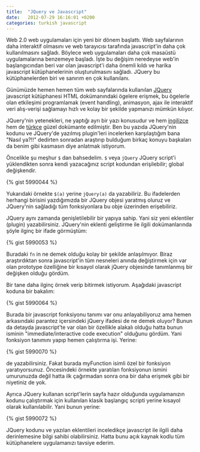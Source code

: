 ```yaml
---
title:  "JQuery ve Javascript"
date:   2012-07-29 16:16:01 +0200
categories: turkish javascript
---
```

Web 2.0 web uygulamaları için yeni bir dönem başlattı. Web sayfalarının daha interaktif olmasını ve web tarayıcısı tarafında javascript'in daha çok kullanılmasını sağladı. Böylece web uygulamaları daha çok masaüstü uygulamalarına benzemeye başladı. İşte bu değişim neredeyse web'in başlangıcından beri var olan javascript'i daha önemli kıldı ve harika javascript kütüphanelerinin oluşturulmasını sağladı. JQuery bu kütüphanelerden biri ve sanırım en çok kullanılanı.

Günümüzde hemen hemen tüm web sayfalarında kullanılan [JQuery](http://jquery.com/) javascript kütüphanesi HTML dokümanındaki ögelere erişmek, bu ögelerle olan etkileşimi programlamak (event handling), animasyon, ajax ile interaktif veri alış-verişi sağlamayı hızlı ve kolay bir şekilde yapmanızı mümkün kılıyor.

JQuery'nin yetenekleri, ne yaptığı ayrı bir yazı konusudur ve hem [ingilizce](http://docs.jquery.com/Main_Page) hem de [türkçe](http://docs.jquery.com/Tutorials#T.C3.BCrk.C3.A7e_e.C4.9Fitseller) güzel dokümante edilmiştir. Ben bu yazıda JQuery'nin kodunu ve JQuery'de yazılmış plugin'leri incelerken karşılaştığım bana "Nasıl ya?!!" dedirten sonradan araştırıp bulduğum birkaç konuyu başkaları da benim gibi kasmasın diye anlatmak istiyorum.

Öncelikle şu meşhur `$` dan bahsedelim. `$` veya `jQuery` JQuery script'i yüklendikten sonra kendi yazacağınız script kodundan erişilebilir; global değişkendir.

{% gist 5990044 %}

Yukarıdaki örnekte `$(a)` yerine `jQuery(a)` da yazabiliriz. Bu ifadelerden herhangi birisini yazdığımızda bir JQuery objesi yaratmış oluruz ve JQuery'nin sağladığı tüm fonksiyonlara bu obje üzerinden erişebiliriz.

JQuery aynı zamanda genişletilebilir bir yapıya sahip. Yani siz yeni eklentiler (plugin) yazabilirsiniz. JQuery'nin eklenti geliştirme ile ilgili dokümanlarında şöyle ilginç bir ifade görmüştüm:

{% gist 5990053 %}

Buradaki `fn` in ne demek olduğu kolay bir şekilde anlaşılmıyor. Biraz araştırdıktan sonra javascript'in tüm nesneleri anında değiştirmek için var olan prototype özelliğine bir kısayol olarak jQuery objesinde tanımlanmış bir değişken olduğu gördüm.

Bir tane daha ilginç örnek verip bitirmek istiyorum. Aşağıdaki javascript koduna bir bakalım:

{% gist 5990064 %}

Burada bir javascript fonksiyonu tanımı var onu anlayabiliyoruz ama hemen arkasındaki parantez içersindeki jQuery ifadesi de ne demek oluyor? Bunun da detayda javascript'te var olan bir özellikle alakalı olduğu hatta bunun isminin "immediate/interactive code execution" olduğunu gördüm. Yani fonksiyon tanımını yapıp hemen çalıştırma işi. Yerine:

{% gist 5990070 %}

de yazabilirsiniz. Fakat burada myFunction isimli özel bir fonksiyon yaratıyorsunuz. Öncesindeki örnekte yaratılan fonksiyonun ismini umurunuzda değil hatta ilk çağırmadan sonra ona bir daha erişmek gibi bir niyetiniz de yok.

Ayrıca JQuery kullanan script'lerin sayfa hazır olduğunda uygulamanızın kodunu çalıştırmak için kullanılan klasik başlangıç scripti yerine kısayol olarak kullanılabilir. Yani bunun yerine:

{% gist 5990072 %}

JQuery kodunu ve yazılan eklentileri inceledikçe javascript ile ilgili daha derinlemesine bilgi sahibi olabilirsiniz. Hatta bunu açık kaynak kodlu tüm kütüphanelere uygulamanızı tavsiye ederim.





